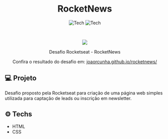 <h1 align="center">RocketNews</h1>

<p align="center">
  <img alt="Tech" src="https://img.shields.io/badge/HTML-ea6227?style=for-the-badge" />
  <img alt="Tech" src="https://img.shields.io/badge/CSS-149fda?style=for-the-badge" />
</p>

<br />

<p align="center">  
   <img src="https://github.com/joaorcunha/social-tree-2/blob/gh-pages/banner.PNG?raw=true" />
   
 </p>
 
 <p align="center">
  Desafio Rocketseat - RocketNews
  
</p>

<p align="center">
  Confira o resultado do desafio em: <a href="https://joaorcunha.github.io/social-tree/" target="_blank">joaorcunha.github.io/rocketnews/</a></em>
  
</p>

## :computer: Projeto

<p>Desafio proposto pela Rocketseat para criação de uma página web simples utilizada para captação de leads ou inscrição em newsletter.
</p>

## :gear: Techs

* HTML
* CSS
